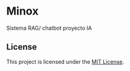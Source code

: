 # Minox
Sistema RAG/ chatbot proyecto IA

## License

This project is licensed under the [MIT License](LICENSE).
